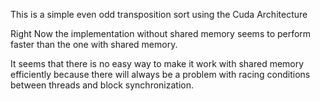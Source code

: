 This is a simple even odd transposition sort using the Cuda Architecture

Right Now the implementation without shared memory seems to perform faster
than the one with shared memory.

It seems that there is no easy way to make it work with shared memory efficiently
because there will always be a problem with racing conditions between threads and
block synchronization.
